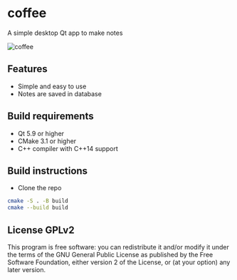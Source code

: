 # coffee
A simple desktop Qt app to make notes

![coffee](https://user-images.githubusercontent.com/2099388/39969166-7f1ca3f4-56ae-11e8-99dc-821d82e6b7fc.png)

## Features
- Simple and easy to use
- Notes are saved in database

## Build requirements
- Qt 5.9 or higher
- CMake 3.1 or higher
- C++ compiler with C++14 support

## Build instructions
- Clone the repo
```bash
cmake -S . -B build
cmake --build build
```

## License GPLv2
This program is free software: you can redistribute it and/or modify it under the terms of the GNU General Public License as published by the Free Software Foundation, either version 2 of the License, or (at your option) any later version.

